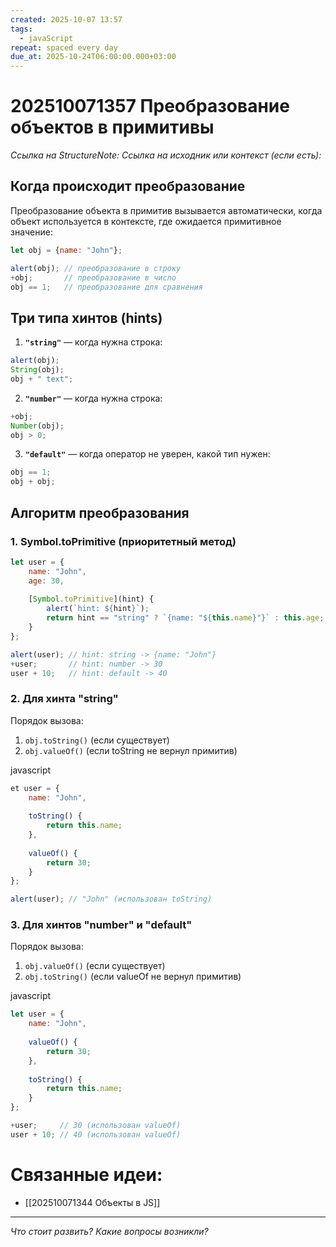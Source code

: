 ```yaml
---
created: 2025-10-07 13:57
tags:
  - javaScript
repeat: spaced every day
due_at: 2025-10-24T06:00:00.000+03:00
---
```

# 202510071357 Преобразование объектов в примитивы

*Ссылка на StructureNote:*
*Ссылка на исходник или контекст (если есть):*

## Когда происходит преобразование

Преобразование объекта в примитив вызывается автоматически, когда объект используется в контексте, где ожидается примитивное значение:

```js
let obj = {name: "John"};

alert(obj); // преобразование в строку
+obj;       // преобразование в число
obj == 1;   // преобразование для сравнения
```

## Три типа хинтов (hints)

1. **`"string"`** — когда нужна строка:

```js
alert(obj);
String(obj);
obj + " text";
```

2. **`"number"`** — когда нужна строка:

```js
+obj;
Number(obj);
obj > 0;
```

3. **`"default"`** — когда оператор не уверен, какой тип нужен:

```js
obj == 1;
obj + obj;
```

## Алгоритм преобразования

### 1. Symbol.toPrimitive (приоритетный метод)

```js
let user = {
    name: "John",
    age: 30,
    
    [Symbol.toPrimitive](hint) {
        alert(`hint: ${hint}`);
        return hint == "string" ? `{name: "${this.name}"}` : this.age;
    }
};

alert(user); // hint: string -> {name: "John"}
+user;       // hint: number -> 30
user + 10;   // hint: default -> 40

```

### 2. Для хинта "string"

Порядок вызова:

1. `obj.toString()` (если существует)
2. `obj.valueOf()` (если toString не вернул примитив)

javascript

```js
et user = {
    name: "John",
    
    toString() {
        return this.name;
    },
    
    valueOf() {
        return 30;
    }
};

alert(user); // "John" (использован toString)
```

### 3. Для хинтов "number" и "default"

Порядок вызова:

1. `obj.valueOf()` (если существует)
2. `obj.toString()` (если valueOf не вернул примитив)

javascript

```js
let user = {
    name: "John",
    
    valueOf() {
        return 30;
    },
    
    toString() {
        return this.name;
    }
};

+user;     // 30 (использован valueOf)
user + 10; // 40 (использован valueOf)
```

# Связанные идеи:

* [[202510071344 Объекты в JS]]

---

*Что стоит развить? Какие вопросы возникли?*
